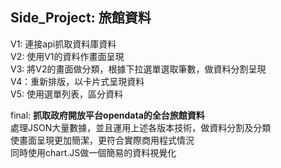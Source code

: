 Side_Project: 旅館資料
--------------------------------------------
V1: 連接api抓取資料庫資料  
V2: 使用V1的資料作畫面呈現  
V3: 將V2的畫面做分類，根據下拉選單選取筆數，做資料分割呈現  
V4：重新排版，以卡片式呈現資料  
V5: 使用選單列表，區分資料  

final:
**抓取政府開放平台opendata的全台旅館資料**  
處理JSON大量數據，並且運用上述各版本技術，做資料分割及分類  
使畫面呈現更加簡潔，更符合實際商用程式情況  
同時使用chart.JS做一個簡易的資料視覺化  
